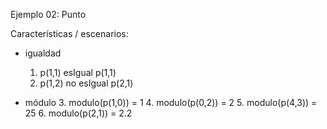 Ejemplo 02: Punto

Características / escenarios:
* igualdad
  1. p(1,1) esIgual p(1,1)
  2. p(1,2) no esIgual p(2,1)

* módulo
  3. modulo(p(1,0)) = 1
  4. modulo(p(0,2)) = 2
  5. modulo(p(4,3)) = 25
  6. modulo(p(2,1)) = 2.2